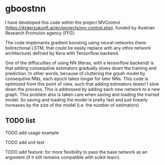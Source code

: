 # gboostnn
I have developed this code within the project MVControl (https://iktderzukunft.at/en/projects/mv-control.php), funded by Austrian Research Promoion agency (FFG).

The code implements gradient boosting using neural networks (here: bidirectional LSTM, that could be easily replace with any othre network architecture) defined by Kera with Tensorflow backend.

One of the diffuculties of using NN (Keras, with a tensorflow backend) is that adding consequtive estimators gradually slows down the training and prediction. In other words, because of cluttering the grpah model by consequtive NNs, each epoch takes longer for later NNs. This code is optimized from this point of view. such that adding estimators doesn't slow down the process. This is addressed by adding each new network  to a new graph. This problem also is taken care when saving and loading the trained model. So saving and loading the model is pretty fast and just linearly increases by the size of the model (i.e. the number of estimators)

## TODO list

TODO add usage example

TODO add unit test

TODO add feature: for more flexibility to pass the base network as an argument (if it still remains compatible with scikit-learn).
